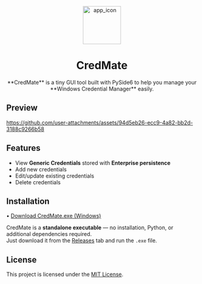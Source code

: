 <p align="center">
  <img src="https://github.com/user-attachments/assets/a79ad3ad-f27f-4792-a4ac-4889c5c4d33b" alt="app_icon" width="100"/>
</p>

<h1 align="center">CredMate</h1>

<p align="center">
  **CredMate** is a tiny GUI tool built with PySide6 to help you manage your **Windows Credential Manager** easily.
</p>

## Preview
https://github.com/user-attachments/assets/94d5eb26-ecc9-4a82-bb2d-3188c9266b58

## Features
- View **Generic Credentials** stored with **Enterprise persistence**
- Add new credentials
- Edit/update existing credentials
- Delete credentials

## Installation
• [Download CredMate.exe (Windows)](../../releases)

CredMate is a **standalone executable** — no installation, Python, or additional dependencies required.  
Just download it from the [Releases](../../releases) tab and run the `.exe` file.

## License
This project is licensed under the [MIT License](LICENSE).  
